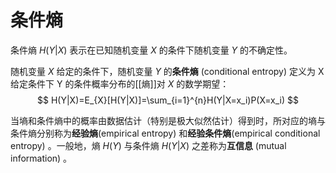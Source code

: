 # 条件熵

条件熵 $H(Y|X)$ 表示在已知随机变量 $X$ 的条件下随机变量 $Y$ 的不确定性。

随机变量 $X$ 给定的条件下，随机变量 $Y$ 的**条件熵** (conditional entropy) 定义为 X 给定条件下 Y 的条件概率分布的[[熵]]对 $X$ 的数学期望：
$$ H(Y|X)=E_{X}[H(Y|X)]=\sum_{i=1}^{n}H(Y|X=x_i)P(X=x_i)  $$

当墒和条件熵中的概率由数据估计（特别是极大似然估计）得到时，所对应的墒与条件熵分别称为**经验熵**(empirical entropy) 和**经验条件熵**(empirical conditional entropy) 。一般地，熵 $H(Y)$ 与条件熵 $H(Y|X)$ 之差称为**互信息** (mutual information) 。
